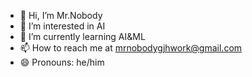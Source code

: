 - 👋 Hi, I’m Mr.Nobody
- 👀 I’m interested in AI
- 🌱 I’m currently learning AI&ML
- 📫 How to reach me at mrnobodygjhwork@gmail.com
- 😄 Pronouns: he/him

<!---
MrNobodyGJH/MrNobodyGJH is a ✨ special ✨ repository because its `README.md` (this file) appears on your GitHub profile.
You can click the Preview link to take a look at your changes.
--->
